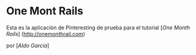 # One Mont Rails

Esta es la aplicación de Pinteresting de prueba para el tutorial
[*One Month Rails*] (http://onemonthrail.com)

por [*Aldo Garcia*]